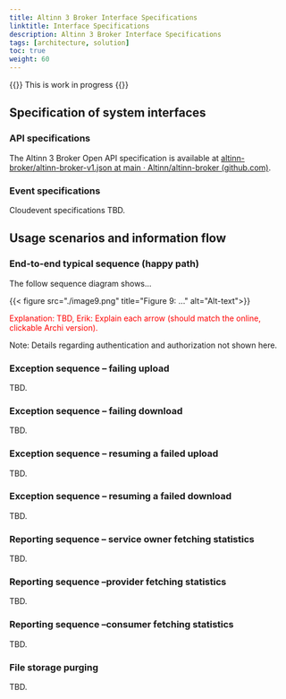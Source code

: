 ```yaml
---
title: Altinn 3 Broker Interface Specifications
linktitle: Interface Specifications
description: Altinn 3 Broker Interface Specifications
tags: [architecture, solution]
toc: true
weight: 60
---
```


{{<notice warning>}} <!-- info -->
This is work in progress
{{</notice>}}

## Specification of system interfaces

### API specifications

The Altinn 3 Broker Open API specification is available at
[altinn-broker/altinn-broker-v1.json at main · Altinn/altinn-broker
(github.com)](https://github.com/Altinn/altinn-broker/blob/main/altinn-broker-v1.json).

### Event specifications

Cloudevent specifications TBD.

## Usage scenarios and information flow

### End-to-end typical sequence (happy path)

The follow sequence diagram shows…

{{< figure src="./image9.png" title="Figure 9: ..." alt="Alt-text">}}

<span style="color: red;">Explanation: TBD, Erik: Explain each arrow (should match the online,
clickable Archi version).</span>


<span class="mark">Note: Details regarding authentication and
authorization not shown here.</span>

### Exception sequence – failing upload

TBD.

### Exception sequence – failing download

TBD.

### Exception sequence – resuming a failed upload

TBD.

### Exception sequence – resuming a failed download

TBD.

### Reporting sequence – service owner fetching statistics

TBD.

### Reporting sequence –provider fetching statistics

TBD.

### Reporting sequence –consumer fetching statistics

TBD.

### File storage purging 

TBD.

